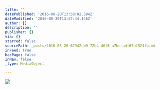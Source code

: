 ```yaml
---
title: ''
datePublished: '2016-08-20T13:58:02.594Z'
dateModified: '2016-08-20T13:57:44.146Z'
author: []
description: ''
publisher: {}
via: {}
starred: false
sourcePath: _posts/2016-08-20-67942cb9-72b4-46f6-a7be-adf67ef524fb.md
inFeed: true
hasPage: false
inNav: false
_type: MediaObject

---
```

![](https://the-grid-user-content.s3-us-west-2.amazonaws.com/ce9e76e0-cf91-4e66-b44f-a207e0a5ee6a.jpg)